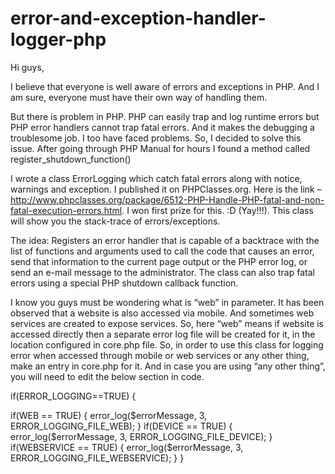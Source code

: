 error-and-exception-handler-logger-php
===============================

Hi guys,

I believe that everyone is well aware of errors and exceptions in PHP. And I am sure, everyone must have their own way of handling them.

But there is problem in PHP. PHP can easily trap and log runtime errors but PHP error handlers cannot trap fatal errors. 
And it makes the debugging a troublesome job. I too have faced problems. So, I decided to solve this issue. After going 
through PHP Manual for hours I found a method called register_shutdown_function()


I wrote a class ErrorLogging which catch fatal errors along with notice, warnings and exception. I published it on 
PHPClasses.org. Here is the link – http://www.phpclasses.org/package/6512-PHP-Handle-PHP-fatal-and-non-fatal-execution-errors.html. 
I won first prize for this. :D (Yay!!!). This class will show you the stack-trace of errors/exceptions.

The idea:
Registers an error handler that is capable of a backtrace with the list of functions and arguments used to call the 
code that causes an error, send that information to the current page output or the PHP error log, or send an e-mail 
message to the administrator. The class can also trap fatal errors using a special PHP shutdown callback function.

I know you guys must be wondering what is “web” in parameter. It has been observed that a website is also accessed via mobile. And sometimes web services are created to expose services. So, here “web” means if website is accessed directly then a separate error log file will be created for it, in the location configured in core.php file. So, in order to use this class for logging error when accessed through  mobile or web services or any other thing, make an entry in core.php for it. And in case you are using “any other thing”, you will need to edit the below section in code.

if(ERROR_LOGGING==TRUE) {

if(WEB == TRUE) {
        error_log($errorMessage, 3, ERROR_LOGGING_FILE_WEB);
}
if(DEVICE == TRUE) {
        error_log($errorMessage, 3, ERROR_LOGGING_FILE_DEVICE);
}
if(WEBSERVICE == TRUE) {
        error_log($errorMessage, 3, ERROR_LOGGING_FILE_WEBSERVICE);
}
}

